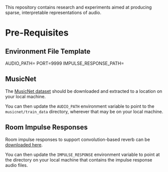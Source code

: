 This repository contains research and experiments aimed at producing sparse, interpretable representations of audio.

# Pre-Requisites

## Environment File Template

AUDIO_PATH=
PORT=9999
IMPULSE_RESPONSE_PATH=

## MusicNet

The [MusicNet dataset](https://zenodo.org/records/5120004#.Yhxr0-jMJBA) should be downloaded and extracted to a location on your local machine.

You can then update the `AUDIO_PATH` environment variable to point to the `musicnet/train_data` directory, wherever that may be on your local machine.

## Room Impulse Responses

Room impulse responses to support convolution-based reverb can be [downloaded here](https://oramics.github.io/sampled/IR/Voxengo/).

You can then update the `IMPULSE_RESPONSE` environment variable to point at the directory on your local machine that contains the
impulse response audio files.